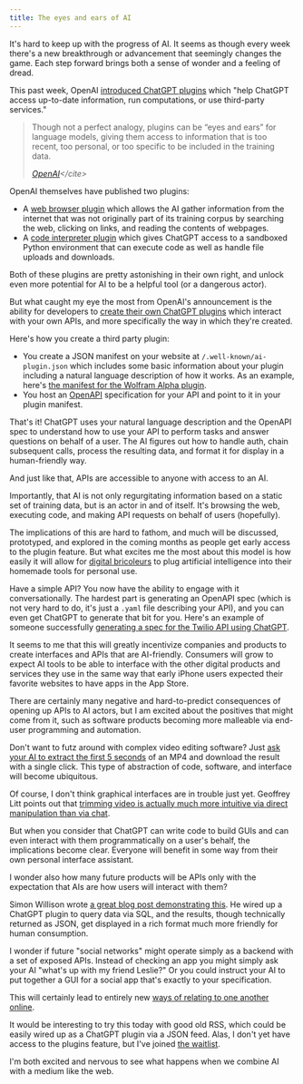 ```yaml
---
title: The eyes and ears of AI
---
```


It's hard to keep up with the progress of AI. It seems as though every week there's a new breakthrough or advancement that seemingly changes the game. Each step forward brings both a sense of wonder and a feeling of dread. 

This past week, OpenAI [introduced ChatGPT plugins](https://openai.com/blog/chatgpt-plugins) which "help ChatGPT access up-to-date information, run computations, or use third-party services." 

> Though not a perfect analogy, plugins can be “eyes and ears” for language models, giving them access to information that is too recent, too personal, or too specific to be included in the training data.
>
> <cite>[OpenAI](https://openai.com/blog/chatgpt-plugins#code-interpreter:~:text=Though%20not%20a%20perfect%20analogy%2C%20plugins%20can%20be%20%E2%80%9Ceyes%20and%20ears%E2%80%9D%20for%20language%20models%2C%20giving%20them%20access%20to%20information%20that%20is%20too%20recent%2C%20too%20personal%2C%20or%20too%20specific%20to%20be%20included%20in%20the%20training%20data.)</cite>

OpenAI themselves have published two plugins:

- A [web browser plugin](https://openai.com/blog/chatgpt-plugins#browsing) which allows the AI gather information from the internet that was not originally part of its training corpus by searching the web, clicking on links, and reading the contents of webpages. 
- A [code interpreter plugin](https://openai.com/blog/chatgpt-plugins#code-interpreter) which gives ChatGPT access to a sandboxed Python environment that can execute code as well as handle file uploads and downloads. 

Both of these plugins are pretty astonishing in their own right, and unlock even more potential for AI to be a helpful tool (or a dangerous actor).

But what caught my eye the most from OpenAI's announcement is the ability for developers to [create their own ChatGPT plugins](https://platform.openai.com/docs/plugins/introduction) which interact with your own APIs, and more specifically the way in which they're created.

Here's how you create a third party plugin:

- You create a JSON manifest on your website at `/.well-known/ai-plugin.json` which includes some basic information about your plugin including a natural language description of how it works. As an example, here's [the manifest for the Wolfram Alpha plugin](https://www.wolframalpha.com/.well-known/ai-plugin.json). 
- You host an [OpenAPI](https://www.openapis.org) specification for your API and point to it in your plugin manifest. 

That's it! ChatGPT uses your natural language description and the OpenAPI spec to understand how to use your API to perform tasks and answer questions on behalf of a user. The AI figures out how to handle auth, chain subsequent calls, process the resulting data, and format it for display in a human-friendly way. 

And just like that, APIs are accessible to anyone with access to an AI.

Importantly, that AI is not only regurgitating information based on a static set of training data, but is an actor in and of itself. It's browsing the web, executing code, and making API requests on behalf of users (hopefully).

The implications of this are hard to fathom, and much will be discussed, prototyped, and explored in the coming months as people get early access to the plugin feature. But what excites me the most about this model is how easily it will allow for [digital bricoleurs](https://tomcritchlow.com/2023/01/20/digital-bricolage) to plug artificial intelligence into their homemade tools for personal use. 

Have a simple API? You now have the ability to engage with it conversationally. The hardest part is generating an OpenAPI spec (which is not very hard to do, it's just a `.yaml` file describing your API), and you can even get ChatGPT to generate that bit for you. Here's an example of someone successfully [generating a spec for the Twilio API using ChatGPT](https://twitter.com/danielgross/status/1639040289816866818). 

It seems to me that this will greatly incentivize companies and products to create interfaces and APIs that are AI-friendly. Consumers will grow to expect AI tools to be able to interface with the other digital products and services they use in the same way that early iPhone users expected their favorite websites to have apps in the App Store. 

There are certainly many negative and hard-to-predict consequences of opening up APIs to AI actors, but I am excited about the positives that might come from it, such as software products becoming more malleable via end-user programming and automation.

Don't want to futz around with complex video editing software? Just [ask your AI to extract the first 5 seconds](https://twitter.com/gdb/status/1638971232443076609) of an MP4 and download the result with a single click. This type of abstraction of code, software, and interface will become ubiquitous. 

Of course, I don't think graphical interfaces are in trouble just yet. Geoffrey Litt points out that [trimming video is actually much more intuitive via direct manipulation than via chat](https://www.geoffreylitt.com/2023/03/25/llm-end-user-programming.html#chat-is-an-essentially-limited-interaction). 

But when you consider that ChatGPT can write code to build GUIs and can even interact with them programmatically on a user's behalf, the implications become clear. Everyone will benefit in some way from their own personal interface assistant.

I wonder also how many future products will be APIs only with the expectation that AIs are how users will interact with them?

Simon Willison wrote [a great blog post demonstrating this](https://simonwillison.net/2023/Mar/24/datasette-chatgpt-plugin/). He wired up a ChatGPT plugin to query data via SQL, and the results, though technically returned as JSON, get displayed in a rich format much more friendly for human consumption.

I wonder if future "social networks" might operate simply as a backend with a set of exposed APIs. Instead of checking an app you might simply ask your AI "what's up with my friend Leslie?" Or you could instruct your AI to put together a GUI for a social app that's exactly to your specification. 

This will certainly lead to entirely new [ways of relating to one another online](https://chasem.co/2022/06/ways-of-relating).

It would be interesting to try this today with good old RSS, which could be easily wired up as a ChatGPT plugin via a JSON feed. Alas, I don't yet have access to the plugins feature, but I've joined [the waitlist](https://openai.com/waitlist/plugins).

I'm both excited and nervous to see what happens when we combine AI with a medium like the web.